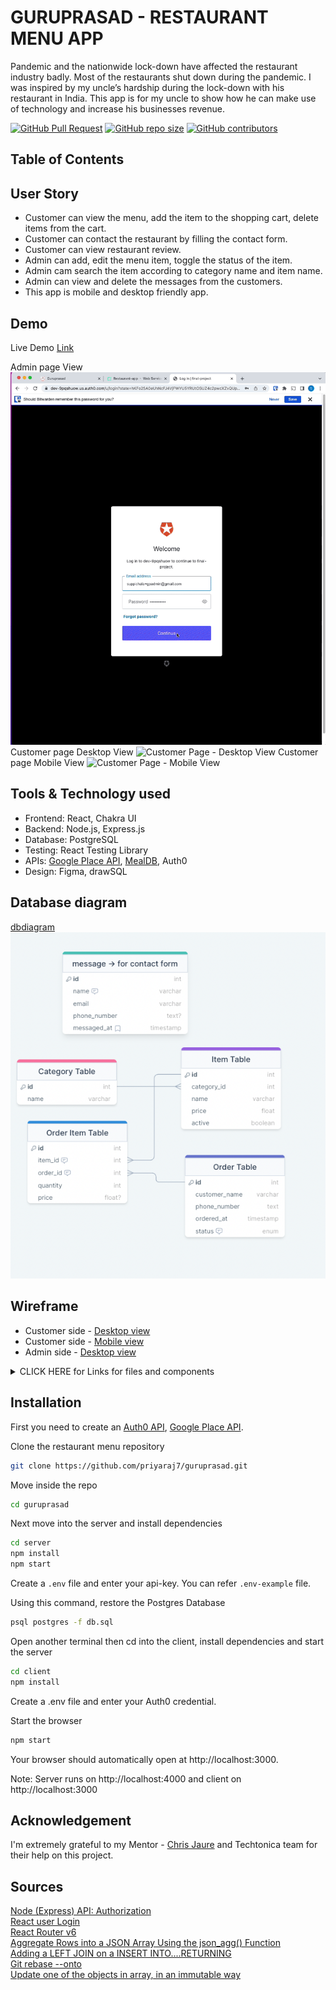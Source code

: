 # GURUPRASAD - RESTAURANT MENU APP

Pandemic and the nationwide lock-down have affected the restaurant industry badly. Most of the restaurants shut down during the pandemic. I was inspired by my uncle’s hardship during the lock-down with his restaurant in India. This app is for my uncle to show how he can make use of technology and increase his businesses revenue.

[![GitHub Pull Request](https://img.shields.io/github/issues-pr-closed/priyaraj7/guruprasad)](https://github.com/priyaraj7/guruprasad/pulls)
[![GitHub repo size](https://img.shields.io/github/repo-size/priyaraj7/guruprasad)](https://github.com/priyaraj7/guruprasad/)
[![GitHub contributors](https://img.shields.io/github/contributors/priyaraj7/guruprasad)](https://github.com/priyaraj7/guruprasad/)

## Table of Contents

## User Story

- Customer can view the menu, add the item to the shopping cart, delete items from the cart.
- Customer can contact the restaurant by filling the contact form.
- Customer can view restaurant review.
- Admin can add, edit the menu item, toggle the status of the item.
- Admin cam search the item according to category name and item name.
- Admin can view and delete the messages from the customers.
- This app is mobile and desktop friendly app.

## Demo

Live Demo [Link](https://api-et67.onrender.com)

Admin page View
![Admin Page](https://github.com/priyaraj7/Image/blob/main/adminpage%20copy.gif)
Customer page Desktop View
![Customer Page - Desktop View](https://github.com/priyaraj7/Image/blob/main/customerpage.gif)
Customer page Mobile View
![Customer Page - Mobile View](https://github.com/priyaraj7/Image/blob/main/mobileview.gif)

## Tools & Technology used

- Frontend: React, Chakra UI
- Backend: Node.js, Express.js
- Database: PostgreSQL
- Testing: React Testing Library
- APIs: [Google Place API](https://developers.google.com/maps/documentation/places/web-service/details), [MealDB](https://www.themealdb.com/api.php), Auth0
- Design: Figma, drawSQL

## Database diagram

[dbdiagram](https://drawsql.app/teams/supriya-1/diagrams/restuarant)
![Database diagram](https://github.com/priyaraj7/Image/blob/main/DB%20Diagram.png)

## Wireframe

- Customer side - [Desktop view](https://www.figma.com/proto/cosyASpTYSsTqf9mcC6NeX/ClientSide?node-id=2%3A2&scaling=scale-down&page-id=0%3A1&starting-point-node-id=2%3A2)
- Customer side - [Mobile view](https://www.figma.com/proto/cosyASpTYSsTqf9mcC6NeX/ClientSide?node-id=75%3A3009&scaling=scale-down&page-id=66%3A1860&starting-point-node-id=75%3A3009)
- Admin side - [Desktop view](https://www.figma.com/proto/oBDf4ofFocDR4DiIbe4RVk/Admin?node-id=27%3A242&scaling=scale-down&page-id=0%3A1&starting-point-node-id=27%3A242)

<details><summary>CLICK HERE for Links for files and components</summary>

### Project structure - Links for files and components

**Client**

- [src/](./client/src)

  - [api/](./client/src/api)
    - [adminSideApi.js](./client/src/api/adminSideApi.js)
    - [menuListApi.js](./client/src/api/menuListApi.js)
    - [thirdPartyApi.js](./client/src/api/thirdPartyApi.js)
  - [components/](./client/src/components)
    - [admin/](./client/src/components/admin)
      - [**test**/](./client/src/components/admin/__test__)
        - [AdminHome.test.js](./client/src/components/admin/__test__/AdminHome.test.js)
        - [MenuForm.test.js](./client/src/components/admin/__test__/MenuForm.test.js)
        - [MenuList.test.js](./client/src/components/admin/__test__/MenuList.test.js)
        - [MenuListContainer.test.js](./client/src/components/admin/__test__/MenuListContainer.test.js)
        - [MessagePage.test.js](./client/src/components/admin/__test__/MessagePage.test.js)
      - [AdminHome.js](./client/src/components/admin/AdminHome.js)
      - [AdminPage.js](./client/src/components/admin/AdminPage.js)
      - [MenuForm.js](./client/src/components/admin/MenuForm.js)
      - [MenuList.js](./client/src/components/admin/MenuList.js)
      - [MenuListContainer.js](./client/src/components/admin/MenuListContainer.js)
      - [MessagesPage.js](./client/src/components/admin/MessagesPage.js)
    - [customer/](./client/src/components/customer)
      - [**test**/](./client/src/components/customer/__test__)
        - [ContactForm.test.js](./client/src/components/customer/__test__/ContactForm.test.js)
        - [ContactPage.test.js](./client/src/components/customer/__test__/ContactPage.test.js)
        - [Home.test.js](./client/src/components/customer/__test__/Home.test.js)
        - [ReviewPage.test.js](./client/src/components/customer/__test__/ReviewPage.test.js)
      - [Carousel.js](./client/src/components/customer/Carousel.js)
      - [Cart.js](./client/src/components/customer/Cart.js)
      - [ContactForm.js](./client/src/components/customer/ContactForm.js)
      - [ContactPage.js](./client/src/components/customer/ContactPage.js)
      - [Home.js](./client/src/components/customer/Home.js)
      - [ReviewPage.js](./client/src/components/customer/ReviewPage.js)
    - [Footer.js](./client/src/components/Footer.js)
    - [Header.js](./client/src/components/Header.js)
    - [Logo.js](./client/src/components/Logo.js)
    - [PageNotFound.js](./client/src/components/PageNotFound.js)
    - [loading.js](./client/src/components/loading.js)
  - [App.css](./client/src/App.css)
  - [App.js](./client/src/App.js)
  - [App.test.js](./client/src/App.test.js)
  - [index.css](./client/src/index.css)
  - [index.js](./client/src/index.js)

  **Server**

* [api/](./server/api)
  - [thirdPartyApi.js](./server/api/thirdPartyApi.js)
* [db/](./server/db)
  - [db-connection.js](./server/db/db-connection.js)
* [reference/](./server/reference)
  - [mockitem.js](./server/reference/mockitem.js)
  - [seed.sql](./server/reference/seed.sql)
* [src/](./server/src)
  - [controller/](./server/src/controller)
    - [adminController.js](./server/src/controller/adminController.js)
    - [customerController.js](./server/src/controller/customerController.js)
  - [models/](./server/src/models)
    - [adminModel.js](./server/src/models/adminModel.js)
    - [customerModel.js](./server/src/models/customerModel.js)
  - [routes/](./server/src/routes)
    - [adminApiRoutes.js](./server/src/routes/adminApiRoutes.js)
    - [apiRoutes.js](./server/src/routes/apiRoutes.js)
* [.env.example](./server/.env.example)
* [db.sql](./server/db.sql)
* [server.js](./server/server.js)
</details>

## Installation

First you need to create an [Auth0 API](https://auth0.com/), [Google Place API](https://developers.google.com/maps/documentation/places/web-service/overview).

Clone the restaurant menu repository

```bash
git clone https://github.com/priyaraj7/guruprasad.git
```

Move inside the repo

```bash
cd guruprasad
```

Next move into the server and install dependencies

```bash
cd server
npm install
npm start
```

Create a `.env` file and enter your api-key. You can refer `.env-example` file.

Using this command, restore the Postgres Database

```bash
psql postgres -f db.sql
```

Open another terminal then cd into the client, install dependencies and start the server

```bash
cd client
npm install
```

Create a .env file and enter your Auth0 credential.

Start the browser

```bash
npm start
```

Your browser should automatically open at http://localhost:3000.

Note:
Server runs on http://localhost:4000 and client on http://localhost:3000

## Acknowledgement

I'm extremely grateful to my Mentor - [Chris Jaure](https://github.com/chrisjaure) and Techtonica team for their help on this project.

## Sources

[Node (Express) API: Authorization](https://auth0.com/docs/quickstart/backend/nodejs/01-authorization)  
[React user Login](https://www.youtube.com/watch?v=pAzqscDx580)  
[React Router v6](https://blog.webdevsimplified.com/2022-07/react-router/)  
[Aggregate Rows into a JSON Array Using the json_agg() Function](http://johnatten.com/2015/04/22/use-postgres-json-type-and-aggregate-functions-to-map-relational-data-to-json/)  
[Adding a LEFT JOIN on a INSERT INTO....RETURNING](https://stackoverflow.com/questions/59232370/adding-a-left-join-on-a-insert-into-returning)  
[Git rebase --onto](https://womanonrails.com/git-rebase-onto)  
[Update one of the objects in array, in an immutable way](https://stackoverflow.com/questions/43792457/update-one-of-the-objects-in-array-in-an-immutable-way)
